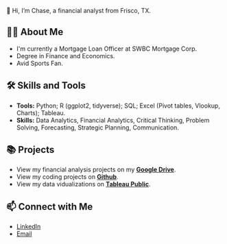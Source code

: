👋 Hi, I’m Chase, a financial analyst from Frisco, TX. 

## 🙋‍♂️ About Me
- I'm currently a Mortgage Loan Officer at SWBC Mortgage Corp. 
- Degree in Finance and Economics.
- Avid Sports Fan.

## 🛠 Skills and Tools
- **Tools:** Python; R (ggplot2, tidyverse); SQL; Excel (Pivot tables, Vlookup, Charts); Tableau.
- **Skills:** Data Analytics, Financial Analytics, Critical Thinking, Problem Solving, Forecasting, Strategic Planning, Communication.

## 📚 Projects
- View my financial analysis projects on my [**Google Drive**](https://drive.google.com/drive/folders/1xIU4f-2JNOK8iLXhAMTiGJzov3ravO9D?usp=drive_link).
- View my coding projects on [**Github**](https://github.com/chasegaskill?tab=repositories).
- View my data vidualizations on [**Tableau Public**](https://public.tableau.com/app/profile/chase.gaskill).

## 📫 Connect with Me
- [LinkedIn](https://www.linkedin.com/in/chasegaskill/)
- [Email](mailto:chase.gaskill@outlook.com)
